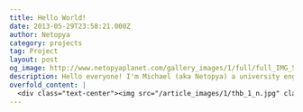 ```yaml
---
title: Hello World!
date: 2013-05-29T23:58:21.000Z
author: Netopya
category: projects
tag: Project
layout: post
og_image: http://www.netopyaplanet.com/gallery_images/1/full/full_IMG_5688.JPG
description: Hello everyone! I'm Michael (aka Netopya) a university engineering student from Canada and this is my blog. I have a few projects I work on that I'd love to share with you along with other discoveries I make from the work of technology and science. Whats that device in the picture? Stay tuned and I'll get to that and more as my blog comes to life!
overfold_content: |
  <div class="text-center"><img src="/article_images/1/thb_1_n.jpg" class="img-thumbnail mb-3"/></div><p>Hello everyone! I'm Michael (aka Netopya) a university engineering student from Canada and this is my blog. I have a few projects I work on that I'd love to share with you along with other discoveries I make from the work of technology and science. Whats that device in the picture? Stay tuned and I'll get to that and more as my blog comes to life!</p>
---
```


